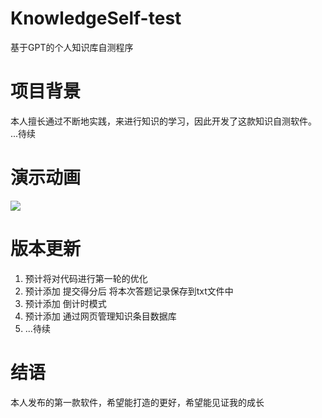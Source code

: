 # KnowledgeSelf-test
基于GPT的个人知识库自测程序
# 项目背景
本人擅长通过不断地实践，来进行知识的学习，因此开发了这款知识自测软件。
...待续
# 演示动画
![](https://pic.imgdb.cn/item/64f695b2661c6c8e548efacb.gif)
# 版本更新
1. 预计将对代码进行第一轮的优化
2. 预计添加 提交得分后 将本次答题记录保存到txt文件中
3. 预计添加 倒计时模式
4. 预计添加 通过网页管理知识条目数据库
5. ...待续
# 结语
本人发布的第一款软件，希望能打造的更好，希望能见证我的成长
